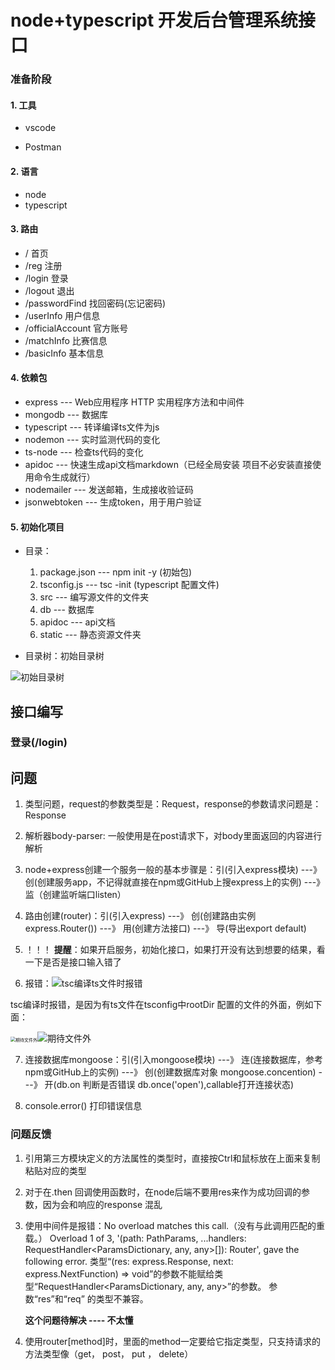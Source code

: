 # node+typescript 开发后台管理系统接口

### 准备阶段

#### 1. 工具

+  vscode

+ Postman

#### 2. 语言

+ node 
+ typescript

#### 3. 路由

+ /   首页
+ /reg  注册
+ /login 登录
+ /logout 退出
+ /passwordFind  找回密码(忘记密码)
+ /userInfo 用户信息
+ /officialAccount  官方账号
+ /matchInfo 比赛信息
+ /basicInfo  基本信息

#### 4. 依赖包

+ express --- Web应用程序 HTTP 实用程序方法和中间件 
+ mongodb --- 数据库
+ typescript --- 转译编译ts文件为js
+ nodemon --- 实时监测代码的变化
+ ts-node --- 检查ts代码的变化
+ apidoc --- 快速生成api文档markdown（已经全局安装 项目不必安装直接使用命令生成就行）
+ nodemailer --- 发送邮箱，生成接收验证码
+ jsonwebtoken --- 生成token，用于用户验证

#### 5. 初始化项目

+ 目录： 
  1.  package.json  --- npm init -y (初始包)
  2.  tsconfig.js --- tsc -init (typescript 配置文件)
  3.  src --- 编写源文件的文件夹
  4.  db  ---  数据库
  5.  apidoc --- api文档
  6.  static --- 静态资源文件夹

+ 目录树：初始目录树


![初始目录树](D:\Desktop\node+typescript---后台路由设置\初始目录树.png)



## 接口编写

### 登录(/login)











## 问题

1. 类型问题，request的参数类型是：Request，response的参数请求问题是： Response

2. 解析器body-parser: 一般使用是在post请求下，对body里面返回的内容进行解析

3. node+express创建一个服务一般的基本步骤是：引(引入express模块) ---》 创(创建服务app，不记得就直接在npm或GitHub上搜express上的实例) ---》 监（创建监听端口listen）

4. 路由创建(router)：引(引入express) ---》 创(创建路由实例express.Router()) ---》 用(创建方法接口) ---》 导(导出export default)

5. ！！！ **提醒**：如果开启服务，初始化接口，如果打开没有达到想要的结果，看一下是否是接口输入错了

6.  报错：![tsc编译ts文件时报错](D:\Desktop\node+typescript---后台路由设置\tsc编译ts文件时报错.png)

   tsc编译时报错，是因为有ts文件在tsconfig中rootDir 配置的文件的外面，例如下面：

   <img src="D:\Desktop\node+typescript---后台路由设置\期待编译目录.png" alt="期待文件外" style="zoom: 50%;" />![期待文件外](D:\Desktop\node+typescript---后台路由设置\期待文件外.png)

   

7.  连接数据库mongoose：引(引入mongoose模块) ---》 连(连接数据库，参考npm或GitHub上的实例) ---》 创(创建数据库对象 mongoose.concention) ---》 开(db.on 判断是否错误 db.once('open'),callable打开连接状态)

8. console.error() 打印错误信息



### 问题反馈

1. 引用第三方模块定义的方法属性的类型时，直接按Ctrl和鼠标放在上面来复制粘贴对应的类型

2. 对于在.then 回调使用函数时，在node后端不要用res来作为成功回调的参数，因为会和响应的response 混乱

3. 使用中间件是报错：No overload matches this call.（没有与此调用匹配的重载。）
     Overload 1 of 3, '(path: PathParams, ...handlers: RequestHandler<ParamsDictionary, any, any>[]): Router', gave the following error.
       类型“(res: express.Response<any>, next: express.NextFunction) => void”的参数不能赋给类型“RequestHandler<ParamsDictionary, any, any>”的参数。
         参数“res”和“req” 的类型不兼容。

   **这个问题待解决 ---- 不太懂**

4.  使用router[method]时，里面的method一定要给它指定类型，只支持请求的方法类型像（get， post， put ， delete）